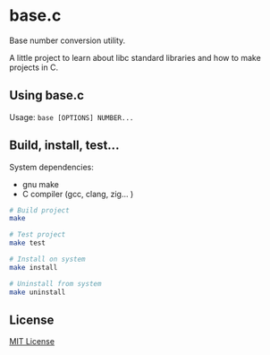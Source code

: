 # base.c

Base number conversion utility.

A little project to learn about libc standard libraries and
how to make projects in C.

## Using base.c

Usage: `base [OPTIONS] NUMBER...`

## Build, install, test...

System dependencies:
- gnu make
- C compiler (gcc, clang, zig... )

```bash
# Build project
make

# Test project
make test

# Install on system
make install

# Uninstall from system
make uninstall
```

## License

[MIT License](./LICENSE)
